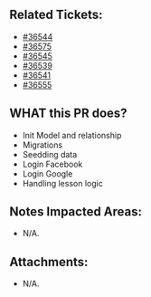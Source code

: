 <!--
  PLEASE DON'T DELETE THIS TEMPLATE UNTIL YOU HAVE READ THE FIRST SECTION.
-->

## Related Tickets:
- [#36544](https://edu-redmine.sun-asterisk.vn/issues/36544)
- [#36575](https://edu-redmine.sun-asterisk.vn/issues/36575)
- [#36545](https://edu-redmine.sun-asterisk.vn/issues/36545)
- [#36539](https://edu-redmine.sun-asterisk.vn/issues/36539)
- [#36541](https://edu-redmine.sun-asterisk.vn/issues/36541)
- [#36555](https://edu-redmine.sun-asterisk.vn/issues/36555)
## WHAT this PR does?
- Init Model and relationship
- Migrations
- Seedding data
- Login Facebook
- Login Google
- Handling lesson logic
<!--
- ex: Change number items `completed/total` in admin page.
-->

## Notes Impacted Areas:
- N/A.

## Attachments:
- N/A.